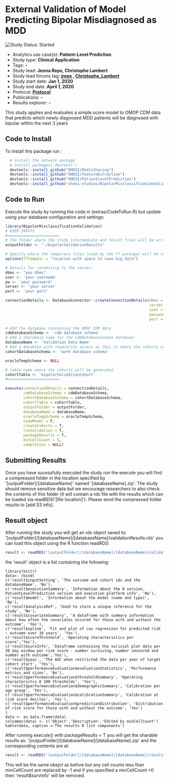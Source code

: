 External Validation of Model Predicting Bipolar Misdiagnosed as MDD
=============

<img src="https://img.shields.io/badge/Study%20Status-Started-blue.svg" alt="Study Status: Started">

- Analytics use case(s): **Patient-Level Prediction**
- Study type: **Clinical Application**
- Tags: **-**
- Study lead: **Jenna Reps, Christophe Lambert**
- Study lead forums tag: **[jreps](https://forums.ohdsi.org/u/jreps) , [Christophe_Lambert](https://forums.ohdsi.org/u/Christophe_Lambert)**
- Study start date: **Jan 1, 2020**
- Study end date: **April 1, 2020**
- Protocol: **[Protocol](https://github.com/ohdsi-studies/BipolarMisclassificationValidation/blob/master/documents/ProtocolBipolarInMDD.docx)**
- Publications: **-**
- Results explorer: **-**

This study applies and evaluates a simple score model to OMOP CDM data that predicts which newly diagnosed MDD patients will be diagnosed with bipolar within the next 3 years  


## Code to Install

To install this package run :

```r
  # install the network package
  # install.packages('devtools')
  devtools::install_github("OHDSI/OhdsiSharing")
  devtools::install_github("OHDSI/FeatureExtraction")
  devtools::install_github("OHDSI/PatientLevelPrediction")
  devtools::install_github("ohdsi-studies/BipolarMisclassificationValidation")
```

## Code to Run

Execute the study by running the code in (extras/CodeToRun.R) but update using your database configuration and settings:

```r
library(BipolarMisclassificationValidation)
# USER INPUTS
#=======================
# The folder where the study intermediate and result files will be written:
outputFolder <- "./bipolarValidationResults"

# Specify where the temporary files (used by the ff package) will be created:
options(fftempdir = "location with space to save big data")

# Details for connecting to the server:
dbms <- "you dbms"
user <- 'your username'
pw <- 'your password'
server <- 'your server'
port <- 'your port'

connectionDetails <- DatabaseConnector::createConnectionDetails(dbms = dbms,
                                                                server = server,
                                                                user = user,
                                                                password = pw,
                                                                port = port)

# Add the database containing the OMOP CDM data
cdmDatabaseSchema <- 'cdm database schema'
# Add a sharebale name for the cdmDatabaseSchema database
databaseName <- 'Validation Data Name'
# Add a database with read/write access as this is where the cohorts will be generated
cohortDatabaseSchema <- 'work database schema'

oracleTempSchema <- NULL

# table name where the cohorts will be generated
cohortTable <- 'bipolarValidationCohort'
#=======================

execute(connectionDetails = connectionDetails,
        cdmDatabaseSchema = cdmDatabaseSchema,
        cohortDatabaseSchema = cohortDatabaseSchema,
        cohortTable = cohortTable,
        outputFolder = outputFolder,
        databaseName = databaseName,
        oracleTempSchema = oracleTempSchema,
        viewModel = F,
        createCohorts = T,
        runValidation = T,
        packageResults = T,
        minCellCount = 5,
        sampleSize = NULL)
```

## Submitting Results

Once you have sucessfully executed the study run the execute you will find a compressed folder in the location specified by '[outputFolder]/[databaseName]' named '[databaseName].zip'.  The study should remove sensitive data but we encourage researchers to also check the contents of this folder (it will contain a rds file with the results which can be loaded via readRDS('[file location]').  Please send the compressed folder results to [add S3 info].

## Result object
After running the study you will get an rds object saved to:
'[outputFolder]/[databaseName]/[databaseName]/validationResults.rds' you can load this object using the R function readRDS:
```r
result <- readRDS('[outputFolder]/[databaseName]/[databaseName]/validationResults.rds')
```

the 'result' object is a list containing the following:

```{r echo=FASLE, results ='axis'}
library(knitr)
data<- rbind(
c('result$inputSetting', 'The outcome and cohort ids and the databaseName', 'No'),
c('result$executionSummary', 'Information about the R version, PatientLevelPrediction version and execution platform info', 'No'),
c('result$model', 'Information about the model (name and type)', 'No'),
c('result$analysisRef', 'Used to store a unique reference for the study', 'No'),
c('result$covariateSummary', 'A dataframe with summary information about how often the covariates occured for those with and without the outcome', 'Yes'),
c('result$spline', 'Fit and plot of cox regression for predicted risk ~ outcome over 10 years', 'Yes'),
c('result$scoreThreshold', 'Operating characteristics per score','Yes'), 
c('result$survInfo', 'Dataframe containing the surivial plot data per 30 day window per risk score - number surviving, number censored and number with outcome','Yes'), 
c('result$yauc', 'The AUC when restricted the data per year of target cohort start', 'Yes'),
c('result$performanceEvaluation$evaluationStatistics', 'Performance metrics and sizes', 'No'),
c('result$performanceEvaluation$thresholdSummary', 'Operating characteristcs @ 100 thresholds', 'Yes'),
c('result$performanceEvaluation$demographicSummary', 'Calibration per age group', 'Yes'),
c('result$performanceEvaluation$calibrationSummary', 'Calibration at risk score deciles', 'Yes'),
c('result$performanceEvaluation$predictionDistribution', 'Distribution of risk score for those with and without the outcome', 'Yes')
)
data <- as.data.frame(data)
colnames(data) <- c('Object','Description','Edited by minCellCount')
kable(data, caption ='The results R list components')
```

After running execute() with packageResults = T you will get the sharable results as:
'[outputFolder]/[databaseName]/[databaseName].zip' and the corresponding contents are at:
```r
result <- readRDS('[outputFolder]/[databaseName]/[databaseName]/resultsToShare/validationResults.rds')
```
This will be the same obejct as before but any cell counts less than minCellCount are replaced by -1 and if you specified a minCellCount >0 then 'result$survInfo' will be removed.



